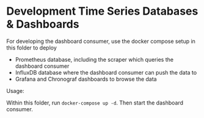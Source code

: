 # Development Time Series Databases & Dashboards

For developing the dashboard consumer, use the docker compose setup in this folder to deploy 

- Prometheus database, including the scraper which queries the dashboard consumer
- InfluxDB database where the dashboard consumer can push the data to
- Grafana and Chronograf dashboards to browse the data

Usage:

Within this folder, run `docker-compose up -d`. Then start the dashboard consumer.